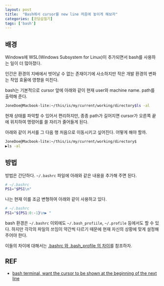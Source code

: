 ```yaml
---
layout: post
title:  "Bash에서 cursor를 new line 처음에 놓이게 해보자"
categories: [코딩삽질기]
tags: ['bash']
---
```



## 배경

Windows에 WSL(Windows Subsystem for Linux)이 추가되면서 bash를 사용하는 일이 더 많아졌다. 

인간은 환경의 지배에서 벗어날 수 없는 존재이기에 사소하지만 작은 개발 환경의 변화는 작업 효율에 영향을 미친다. 

bash는 기본적으로 cursor 앞에 아래와 같이 현재 user와 machine name. path를 출력해 준다. 

```bash
JoneDoe@Macbook-lite:~/this/is/my/current/working/directory$ls -al
```

현재 상태를 파악할 수 있어서 편리하지만, 종종 path가 길어지면 cursor가 오른쪽 끝에 위치하여 명령어를 쓸 자리가 줄어들게 된다. 

아래와 같이 커서를 그 다음 행 처음으로 이동시키고 싶어진다. 어떻게 해야 할까. 

```bash
JoneDoe@Macbook-lite:~/this/is/my/current/working/directory$
▶ls -al
```

## 방법

방법은 간단하다. `~/.bashrc` 파일에 아래와 같은 내용을 추가해 주면 된다. 

```bash
# ~/.bashrc
PS1="$PS1\n"
```

나는 현재 이를 조금 변형하여 아래와 같이 사용하고 있다. 

```bash
# ~/.bashrc
PS1="${PS1:0:-1}\n▶ "
```

bash 환경은 `~/.bashrc` 이외에도 `~/.bash_profiile`, `~/.profile` 등에서도 할 수 있다. 하지만 각각의 파일의 쓰임이 약간씩 다르기 때문에 현재 자신의 상황에 맞게 설정해 주어야 한다. 

이들의 차이에 대해서는 [.bashrc 와 .bash_profile 의 차이](https://jongmin92.github.io/2016/12/13/Linux%20&%20Ubuntu/bashrc-bash_profile/)를 참조하자. 

## REF

* [bash terminal, want the cursor to be shown at the beginning of the next line](https://stackoverflow.com/questions/47228918/bash-terminal-want-the-cursor-to-be-shown-at-the-beginning-of-the-next-line)
